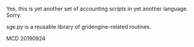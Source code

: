 Yes, this is yet another set of accounting scripts in yet another language.
Sorry.

sge.py is a reusable library of gridengine-related routines.

MCD 20190924
